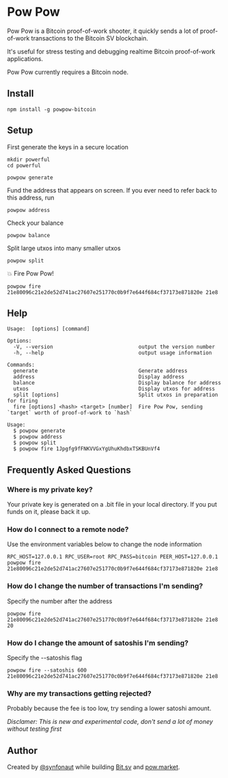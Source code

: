 # Pow Pow

Pow Pow is a Bitcoin proof-of-work shooter, it quickly sends a lot of proof-of-work transactions to the Bitcoin SV blockchain.

It's useful for stress testing and debugging realtime Bitcoin proof-of-work applications.

Pow Pow currently requires a Bitcoin node.

## Install

    npm install -g powpow-bitcoin

## Setup

First generate the keys in a secure location

    mkdir powerful
    cd powerful

    powpow generate


Fund the address that appears on screen. If you ever need to refer back to this address, run

    powpow address


Check your balance

    powpow balance

Split large utxos into many smaller utxos

    powpow split

💥 Fire Pow Pow!

    powpow fire 21e80096c21e2de52d741ac27607e251770c0b9f7e644f684cf37173e871820e 21e8


## Help

    Usage:  [options] [command]

    Options:
      -V, --version                            output the version number
      -h, --help                               output usage information

    Commands:
      generate                                 Generate address
      address                                  Display address
      balance                                  Display balance for address
      utxos                                    Display utxos for address
      split [options]                          Split utxos in preparation for firing
      fire [options] <hash> <target> [number]  Fire Pow Pow, sending `target` worth of proof-of-work to `hash`

    Usage:
      $ powpow generate
      $ powpow address
      $ powpow split
      $ powpow fire 1Jpgfg9fFNKVVGxYgUhuKhdbxTSKBUnVf4


## Frequently Asked Questions

### Where is my private key?

Your private key is generated on a .bit file in your local directory. If you put funds on it, please back it up.

### How do I connect to a remote node?

Use the environment variables below to change the node information

    RPC_HOST=127.0.0.1 RPC_USER=root RPC_PASS=bitcoin PEER_HOST=127.0.0.1 powpow fire 21e80096c21e2de52d741ac27607e251770c0b9f7e644f684cf37173e871820e 21e8

### How do I change the number of transactions I'm sending?

Specify the number after the address

    powpow fire 21e80096c21e2de52d741ac27607e251770c0b9f7e644f684cf37173e871820e 21e8 20

### How do I change the amount of satoshis I'm sending?

Specify the --satoshis flag

    powpow fire --satoshis 600 21e80096c21e2de52d741ac27607e251770c0b9f7e644f684cf37173e871820e 21e8

### Why are my transactions getting rejected?

Probably because the fee is too low, try sending a lower satoshi amount.

*Disclamer: This is new and experimental code, don't send a lot of money without testing first*

## Author

Created by [@synfonaut](https://twitter.com/synfonaut) while building [Bit.sv](https://bit.sv) and [pow.market](https://pow.market).

